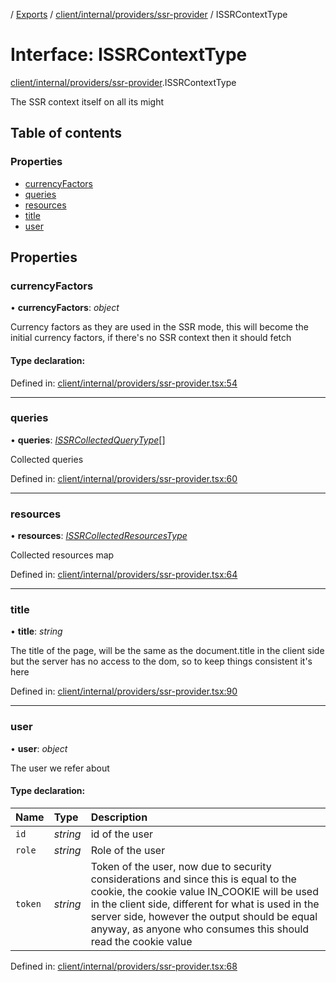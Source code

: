 [](../README.md) / [Exports](../modules.md) / [client/internal/providers/ssr-provider](../modules/client_internal_providers_ssr_provider.md) / ISSRContextType

# Interface: ISSRContextType

[client/internal/providers/ssr-provider](../modules/client_internal_providers_ssr_provider.md).ISSRContextType

The SSR context itself on all its might

## Table of contents

### Properties

- [currencyFactors](client_internal_providers_ssr_provider.issrcontexttype.md#currencyfactors)
- [queries](client_internal_providers_ssr_provider.issrcontexttype.md#queries)
- [resources](client_internal_providers_ssr_provider.issrcontexttype.md#resources)
- [title](client_internal_providers_ssr_provider.issrcontexttype.md#title)
- [user](client_internal_providers_ssr_provider.issrcontexttype.md#user)

## Properties

### currencyFactors

• **currencyFactors**: *object*

Currency factors as they are used in the SSR mode,
this will become the initial currency factors, if
there's no SSR context then it should fetch

#### Type declaration:

Defined in: [client/internal/providers/ssr-provider.tsx:54](https://github.com/onzag/itemize/blob/11a98dec/client/internal/providers/ssr-provider.tsx#L54)

___

### queries

• **queries**: [*ISSRCollectedQueryType*](client_internal_providers_ssr_provider.issrcollectedquerytype.md)[]

Collected queries

Defined in: [client/internal/providers/ssr-provider.tsx:60](https://github.com/onzag/itemize/blob/11a98dec/client/internal/providers/ssr-provider.tsx#L60)

___

### resources

• **resources**: [*ISSRCollectedResourcesType*](client_internal_providers_ssr_provider.issrcollectedresourcestype.md)

Collected resources map

Defined in: [client/internal/providers/ssr-provider.tsx:64](https://github.com/onzag/itemize/blob/11a98dec/client/internal/providers/ssr-provider.tsx#L64)

___

### title

• **title**: *string*

The title of the page, will be the same as the document.title in the client side
but the server has no access to the dom, so to keep things consistent it's here

Defined in: [client/internal/providers/ssr-provider.tsx:90](https://github.com/onzag/itemize/blob/11a98dec/client/internal/providers/ssr-provider.tsx#L90)

___

### user

• **user**: *object*

The user we refer about

#### Type declaration:

Name | Type | Description |
:------ | :------ | :------ |
`id` | *string* | id of the user   |
`role` | *string* | Role of the user   |
`token` | *string* | Token of the user, now due to security considerations and since this is equal to the cookie, the cookie value IN_COOKIE will be used in the client side, different for what is used in the server side, however the output should be equal anyway, as anyone who consumes this should read the cookie value   |

Defined in: [client/internal/providers/ssr-provider.tsx:68](https://github.com/onzag/itemize/blob/11a98dec/client/internal/providers/ssr-provider.tsx#L68)
